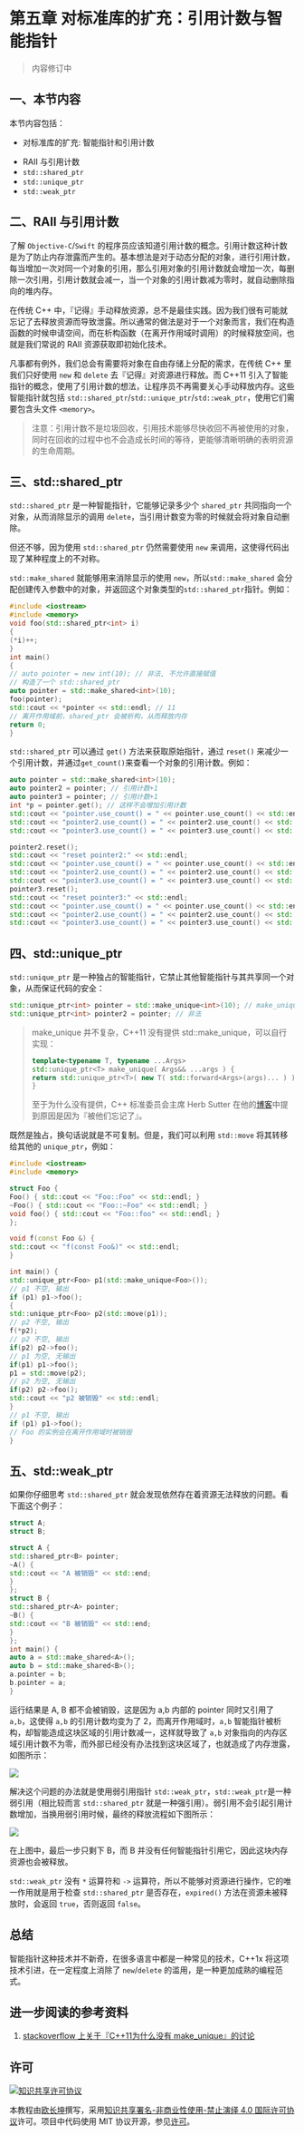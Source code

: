 # 第五章 对标准库的扩充：引用计数与智能指针

> 内容修订中

## 一、本节内容

本节内容包括：

- 对标准库的扩充: 智能指针和引用计数
+ RAII 与引用计数
+ `std::shared_ptr`
+ `std::unique_ptr`
+ `std::weak_ptr`

## 二、RAII 与引用计数

了解 `Objective-C`/`Swift` 的程序员应该知道引用计数的概念。引用计数这种计数是为了防止内存泄露而产生的。基本想法是对于动态分配的对象，进行引用计数，每当增加一次对同一个对象的引用，那么引用对象的引用计数就会增加一次，每删除一次引用，引用计数就会减一，当一个对象的引用计数减为零时，就自动删除指向的堆内存。

在传统 C++ 中，『记得』手动释放资源，总不是最佳实践。因为我们很有可能就忘记了去释放资源而导致泄露。所以通常的做法是对于一个对象而言，我们在构造函数的时候申请空间，而在析构函数（在离开作用域时调用）的时候释放空间，也就是我们常说的 RAII 资源获取即初始化技术。

凡事都有例外，我们总会有需要将对象在自由存储上分配的需求，在传统 C++ 里我们只好使用 `new` 和 `delete` 去『记得』对资源进行释放。而 C++11 引入了智能指针的概念，使用了引用计数的想法，让程序员不再需要关心手动释放内存。这些智能指针就包括 `std::shared_ptr`/`std::unique_ptr`/`std::weak_ptr`，使用它们需要包含头文件 `<memory>`。

> 注意：引用计数不是垃圾回收，引用技术能够尽快收回不再被使用的对象，同时在回收的过程中也不会造成长时间的等待，更能够清晰明确的表明资源的生命周期。

## 三、std::shared_ptr

`std::shared_ptr` 是一种智能指针，它能够记录多少个 `shared_ptr` 共同指向一个对象，从而消除显示的调用 `delete`，当引用计数变为零的时候就会将对象自动删除。

但还不够，因为使用 `std::shared_ptr` 仍然需要使用 `new` 来调用，这使得代码出现了某种程度上的不对称。

`std::make_shared` 就能够用来消除显示的使用 `new`，所以`std::make_shared` 会分配创建传入参数中的对象，并返回这个对象类型的`std::shared_ptr`指针。例如：

```cpp
#include <iostream>
#include <memory>
void foo(std::shared_ptr<int> i)
{
(*i)++;
}
int main()
{
// auto pointer = new int(10); // 非法, 不允许直接赋值
// 构造了一个 std::shared_ptr
auto pointer = std::make_shared<int>(10);
foo(pointer);
std::cout << *pointer << std::endl; // 11
// 离开作用域前，shared_ptr 会被析构，从而释放内存
return 0;
}
```

`std::shared_ptr` 可以通过 `get()` 方法来获取原始指针，通过 `reset()` 来减少一个引用计数，并通过`get_count()`来查看一个对象的引用计数。例如：

```cpp
auto pointer = std::make_shared<int>(10);
auto pointer2 = pointer; // 引用计数+1
auto pointer3 = pointer; // 引用计数+1
int *p = pointer.get(); // 这样不会增加引用计数
std::cout << "pointer.use_count() = " << pointer.use_count() << std::endl; // 3
std::cout << "pointer2.use_count() = " << pointer2.use_count() << std::endl; // 3
std::cout << "pointer3.use_count() = " << pointer3.use_count() << std::endl; // 3

pointer2.reset();
std::cout << "reset pointer2:" << std::endl;
std::cout << "pointer.use_count() = " << pointer.use_count() << std::endl; // 2
std::cout << "pointer2.use_count() = " << pointer2.use_count() << std::endl; // 0, pointer2 已 reset
std::cout << "pointer3.use_count() = " << pointer3.use_count() << std::endl; // 2
pointer3.reset();
std::cout << "reset pointer3:" << std::endl;
std::cout << "pointer.use_count() = " << pointer.use_count() << std::endl; // 1
std::cout << "pointer2.use_count() = " << pointer2.use_count() << std::endl; // 0
std::cout << "pointer3.use_count() = " << pointer3.use_count() << std::endl; // 0, pointer3 已 reset
```


## 四、std::unique_ptr

`std::unique_ptr` 是一种独占的智能指针，它禁止其他智能指针与其共享同一个对象，从而保证代码的安全：

```cpp
std::unique_ptr<int> pointer = std::make_unique<int>(10); // make_unique 从 C++14 引入
std::unique_ptr<int> pointer2 = pointer; // 非法
```

> make_unique 并不复杂，C++11 没有提供 std::make_unique，可以自行实现：
>
> ```cpp
> template<typename T, typename ...Args>
> std::unique_ptr<T> make_unique( Args&& ...args ) {
> return std::unique_ptr<T>( new T( std::forward<Args>(args)... ) );
> }
> ```
>
> 至于为什么没有提供，C++ 标准委员会主席 Herb Sutter 在他的[博客](https://herbsutter.com/gotw/_102/)中提到原因是因为『被他们忘记了』。

既然是独占，换句话说就是不可复制。但是，我们可以利用 `std::move` 将其转移给其他的 `unique_ptr`，例如：

```cpp
#include <iostream>
#include <memory>

struct Foo {
Foo() { std::cout << "Foo::Foo" << std::endl; }
~Foo() { std::cout << "Foo::~Foo" << std::endl; }
void foo() { std::cout << "Foo::foo" << std::endl; }
};

void f(const Foo &) {
std::cout << "f(const Foo&)" << std::endl;
}

int main() {
std::unique_ptr<Foo> p1(std::make_unique<Foo>());
// p1 不空, 输出
if (p1) p1->foo();
{
std::unique_ptr<Foo> p2(std::move(p1));
// p2 不空, 输出
f(*p2);
// p2 不空, 输出
if(p2) p2->foo();
// p1 为空, 无输出
if(p1) p1->foo();
p1 = std::move(p2);
// p2 为空, 无输出
if(p2) p2->foo();
std::cout << "p2 被销毁" << std::endl;
}
// p1 不空, 输出
if (p1) p1->foo();
// Foo 的实例会在离开作用域时被销毁
}
```

## 五、std::weak_ptr

如果你仔细思考 `std::shared_ptr` 就会发现依然存在着资源无法释放的问题。看下面这个例子：

```cpp
struct A;
struct B;

struct A {
std::shared_ptr<B> pointer;
~A() {
std::cout << "A 被销毁" << std::end;
}
};
struct B {
std::shared_ptr<A> pointer;
~B() {
std::cout << "B 被销毁" << std::end;
}
};
int main() {
auto a = std::make_shared<A>();
auto b = std::make_shared<B>();
a.pointer = b;
b.pointer = a;
}
```

运行结果是 A, B 都不会被销毁，这是因为 a,b 内部的 pointer 同时又引用了 `a,b`，这使得 `a,b` 的引用计数均变为了 2，而离开作用域时，`a,b` 智能指针被析构，却智能造成这块区域的引用计数减一，这样就导致了 `a,b` 对象指向的内存区域引用计数不为零，而外部已经没有办法找到这块区域了，也就造成了内存泄露，如图所示：

![](../assets/pointers1.png)

解决这个问题的办法就是使用弱引用指针 `std::weak_ptr`，`std::weak_ptr`是一种弱引用（相比较而言 `std::shared_ptr` 就是一种强引用）。弱引用不会引起引用计数增加，当换用弱引用时候，最终的释放流程如下图所示：

![](../assets/pointers2.png)

在上图中，最后一步只剩下 B，而 B 并没有任何智能指针引用它，因此这块内存资源也会被释放。

`std::weak_ptr` 没有 `*` 运算符和 `->` 运算符，所以不能够对资源进行操作，它的唯一作用就是用于检查 `std::shared_ptr` 是否存在，`expired()` 方法在资源未被释放时，会返回 `true`，否则返回 `false`。

## 总结

智能指针这种技术并不新奇，在很多语言中都是一种常见的技术，C++1x 将这项技术引进，在一定程度上消除了 `new`/`delete` 的滥用，是一种更加成熟的编程范式。

## 进一步阅读的参考资料

1. [stackoverflow 上关于『C++11为什么没有 make_unique』的讨论](http://stackoverflow.com/questions/12580432/why-does-c11-have-make-shared-but-not-make-unique)

## 许可

<a rel="license" href="http://creativecommons.org/licenses/by-nc-nd/4.0/"><img alt="知识共享许可协议" style="border-width:0" src="https://i.creativecommons.org/l/by-nc-nd/4.0/80x15.png" /></a>

本教程由[欧长坤](https://github.com/changkun)撰写，采用[知识共享署名-非商业性使用-禁止演绎 4.0 国际许可协议](http://creativecommons.org/licenses/by-nc-nd/4.0/)许可。项目中代码使用 MIT 协议开源，参见[许可](../LICENSE)。